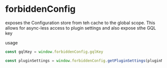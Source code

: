 # forbiddenConfig

exposes the Configuration store from teh cache to the global scope. This allows for async-less access to plugin settings and also expose sthe GQL key

usage
```js
const gqlKey = window.forbiddenConfig.gqlKey

const pluginSettings = window.forbiddenConfig.getPluginSettings(pluginName, settingName, fallback)
```